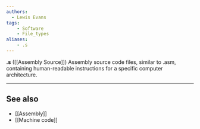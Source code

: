 ```yaml
---
authors:
  - Lewis Evans
tags:
    - Software
    - File_types
aliases:
    - .s
---
```

**.s** ([[Assembly Source]]) Assembly source code files, similar to .asm, containing human-readable instructions for a specific computer architecture.

---
## See also
- [[Assembly]]
- [[Machine code]]